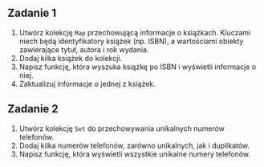 ## Zadanie 1

1. Utwórz kolekcję `Map` przechowującą informacje o książkach. Kluczami niech będą identyfikatory książek (np. ISBN), a wartościami obiekty zawierające tytuł, autora i rok wydania.
2. Dodaj kilka książek do kolekcji.
3. Napisz funkcję, która wyszuka książkę po ISBN i wyświetli informacje o niej.
4. Zaktualizuj informacje o jednej z książek.

## Zadanie 2

1. Utwórz kolekcję `Set` do przechowywania unikalnych numerów telefonów.
2. Dodaj kilka numerów telefonów, zarówno unikalnych, jak i duplikatów.
3. Napisz funkcję, która wyświetli wszystkie unikalne numery telefonów.



